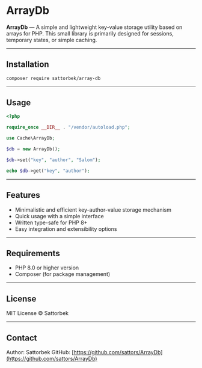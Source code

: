 # ArrayDb

**ArrayDb** — A simple and lightweight key-value storage utility based on arrays for PHP.
This small library is primarily designed for sessions, temporary states, or simple caching.

---

## Installation

```bash
composer require sattorbek/array-db
```

---

## Usage

```php
<?php

require_once __DIR__ . "/vendor/autoload.php";

use Cache\ArrayDb;

$db = new ArrayDb();

$db->set("key", "author", "Salom");

echo $db->get("key", "author");
```

---

## Features


* Minimalistic and efficient key-author-value storage mechanism
* Quick usage with a simple interface
* Written type-safe for PHP 8+
* Easy integration and extensibility options

---

## Requirements

* PHP 8.0 or higher version
* Composer (for package management)

---

## License

MIT License © Sattorbek

---

## Contact

Author: Sattorbek
GitHub: [https://github.com/sattors/ArrayDb](https://github.com/sattors/ArrayDb)

